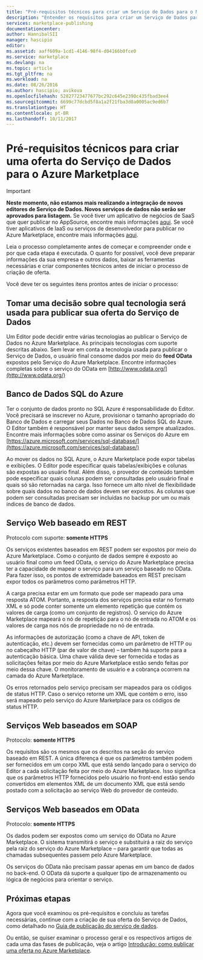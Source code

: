 ```yaml
---
title: "Pré-requisitos técnicos para criar um Serviço de Dados para o Marketplace | Microsoft Docs"
description: "Entender os requisitos para criar um Serviço de Dados para implantar e vender no Azure Marketplace"
services: marketplace-publishing
documentationcenter: 
author: HannibalSII
manager: hascipio
editor: 
ms.assetid: aaff609a-1cd1-4146-98f4-d04166b0fce0
ms.service: marketplace
ms.devlang: na
ms.topic: article
ms.tgt_pltfrm: na
ms.workload: na
ms.date: 08/26/2016
ms.author: hascipio; avikova
ms.openlocfilehash: 52827723477677bc292c645e2390c435fbad3ee4
ms.sourcegitcommit: 6699c77dcbd5f8a1a2f21fba3d0a0005ac9ed6b7
ms.translationtype: HT
ms.contentlocale: pt-BR
ms.lasthandoff: 10/11/2017
---
```

# <a name="technical-pre-requisites-for-creating-a-data-service-offer-for-the-azure-marketplace"></a>Pré-requisitos técnicos para criar uma oferta do Serviço de Dados para o Azure Marketplace
> [!IMPORTANT]
> **Neste momento, não estamos mais realizando a integração de novos editores de Serviço de Dados. Novos serviços de dados não serão ser aprovados para listagem.** Se você tiver um aplicativo de negócios de SaaS que quer publicar no AppSource, encontre mais informações [aqui](https://appsource.microsoft.com/partners). Se você tiver aplicativos de IaaS ou serviços de desenvolvedor para publicar no Azure Marketplace, encontre mais informações [aqui](https://azure.microsoft.com/marketplace/programs/certified/).
> 
> 

Leia o processo completamente antes de começar e compreender onde e por que cada etapa é executada. O quanto for possível, você deve preparar informações da sua empresa e outros dados, baixar as ferramentas necessárias e criar componentes técnicos antes de iniciar o processo de criação de oferta.

Você deve ter os seguintes itens prontos antes de iniciar o processo:

## <a name="make-a-decision-on-what-technology-will-be-used-to-publish-your-data-service-offer"></a>Tomar uma decisão sobre qual tecnologia será usada para publicar sua oferta do Serviço de Dados
Um Editor pode decidir entre várias tecnologias ao publicar o Serviço de Dados no Azure Marketplace. As principais tecnologias com suporte descritas abaixo. Sem levar em conta a tecnologia usada para publicar o Serviço de Dados, o usuário final consome dados por meio do **feed OData** expostos pelo Serviço do Azure Marketplace. Encontre informações completas sobre o serviço do OData em [http://www.odata.org/](http://www.odata.org/)

## <a name="sql-azure-database"></a>Banco de Dados SQL do Azure
Ter o conjunto de dados pronto no SQL Azure é responsabilidade do Editor. Você precisará se inscrever no Azure, provisionar o tamanho apropriado do Banco de Dados e carregar seus Dados no Banco de Dados SQL do Azure. O Editor também é responsável por manter seus dados sempre atualizados. Encontre mais informações sobre como assinar os Serviços do Azure em [https://azure.microsoft.com/services/sql-database/](https://azure.microsoft.com/services/sql-database/)

Ao mover os dados no SQL Azure, o Azure Marketplace pode expor tabelas e exibições. O Editor pode especificar quais tabelas/exibições e colunas são expostas ao usuário final. Além disso, o provedor de conteúdo também pode especificar quais colunas podem ser consultadas pelo usuário final e quais só são retornadas na carga. Isso fornece um alto nível de flexibilidade sobre quais dados no banco de dados devem ser expostos. As colunas que podem ser consultadas precisam ser incluídas no backup por um ou mais índices de banco de dados.

## <a name="rest-based-web-service"></a>Serviço Web baseado em REST
Protocolo com suporte: **somente HTTPS**

Os serviços existentes baseados em REST podem ser expostos por meio do Azure Marketplace. Como o conjunto de dados sempre é exposto ao usuário final como um feed OData, o serviço do Azure Marketplace precisa ter a capacidade de mapear o serviço para um serviço baseado no OData. Para fazer isso, os pontos de extremidade baseados em REST precisam expor todos os parâmetros como parâmetros HTTP.

A carga precisa estar em um formato que pode ser mapeado para uma resposta ATOM. Portanto, a resposta dos serviços precisa estar no formato XML e só pode conter somente um elemento repetição que contém os valores de carga (como um conjunto de registros). O serviço do Azure Marketplace mapeará o nó de repetição para o nó de entrada no ATOM e os valores de carga nos nós de propriedade no nó de entrada.

As informações de autorização (como a chave de API, token de autenticação, etc.) devem ser fornecidas como um parâmetro de HTTP ou no cabeçalho HTTP (par de valor de chave) – também há suporte para a autenticação básica. Uma chave válida deve ser fornecida e todas as solicitações feitas por meio do Azure Marketplace estão sendo feitas por meio dessa chave. O monitoramento de usuário e a cobrança ocorrem na camada do Azure Marketplace.

Os erros retornados pelo serviço precisam ser mapeados para os códigos de status HTTP. Caso o serviço retorne um XML que contém o erro, isso será mapeado pelo serviço do Azure Marketplace para os códigos de status HTTP.

## <a name="soap-based-web-services"></a>Serviços Web baseados em SOAP
Protocolo: **somente HTTPS**

Os requisitos são os mesmos que os descritos na seção do serviço baseado em REST. A única diferença é que os parâmetros também podem ser fornecidos em um corpo XML que está sendo lançado para o serviço do Editor a cada solicitação feita por meio do Azure Marketplace. Isso significa que os parâmetros HTTP fornecidos pelo usuário no front-end estão sendo convertidos em elementos XML de um documento XML que está sendo postado com a solicitação ao serviço Web do provedor de conteúdo.

## <a name="odata-based-web-services"></a>Serviços Web baseados em OData
Protocolo: **somente HTTPS**

Os dados podem ser expostos como um serviço do OData no Azure Marketplace. O sistema transmitirá o serviço e substituirá a raiz do serviço pela raiz do serviço do Azure Marketplace – para garantir que todas as chamadas subsequentes passem pelo Azure Marketplace.

Os serviços do OData não precisam passar apenas em um banco de dados no back-end. O OData dá suporte a qualquer tipo de armazenamento ou lógica de negócios para orientar o serviço.

## <a name="next-steps"></a>Próximas etapas
Agora que você examinou os pré-requisitos e concluiu as tarefas necessárias, continue com a criação de sua oferta do Serviço de Dados, como detalhado no [Guia de publicação do serviço de dados](marketplace-publishing-data-service-creation.md).

Ou então, se quiser examinar o processo geral e os respectivos artigos de cada uma das fases de publicação, veja o artigo [Introdução: como publicar uma oferta no Azure Marketplace](marketplace-publishing-getting-started.md).

[link-acct]:marketplace-publishing-accounts-creation-registration.md
